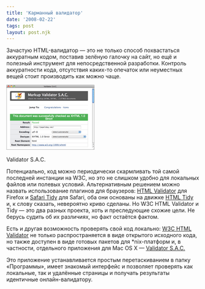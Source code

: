 ```yaml
---
title: 'Карманный валидатор'
date: '2008-02-22'
tags: post
layout: post.njk
---
```


Зачастую HTML-валидатор — это не только способ похвастаться аккуратным кодом, поставив зелёную галочку на сайт, но ещё и полезный инструмент для непосредственной разработки. Контроль аккуратности кода, отсутствия каких-то опечаток или неуместных вещей стоит производить как можно чаще.

[![Validator S.A.C.](images/validator-t.png)](images/validator.png)

Validator S.A.C.

Потенциально, код можно периодически скармливать той самой последней инстанции на W3C, но это не слишком удобно для локальных файлов или полевых условий. Альтернативным решением можно назвать использование плагинов для браузеров: [HTML Validator](http://users.skynet.be/mgueury/mozilla/) для Firefox и [Safari Tidy](http://zappatic.net/safaritidy/) для Safari, оба они основаны на движке [HTML Tidy](http://tidy.sourceforge.net/) и, к слову сказать, невероятно криво сделаны. Но W3C HTML Validator и Tidy — это два разных проекта, хоть и преследующие схожие цели. Не берусь судить об их различиях, но факт остаётся фактом.

Есть и другая возможность проверять свой код локально: [W3C HTML Validator](http://validator.w3.org/source/) не только распространяется в виде открытого исходного кода, но также доступен в виде готовых пакетов для \*nix-платформ и, в частности, отдельного приложения для Mac OS X — [Validator S.A.C.](http://habilis.net/validator-sac/)

Это приложение устанавливается простым перетаскиванием в папку «Программы», имеет знакомый интерфейс и позволяет проверять как локальные, так и удалённые страницы и получать результаты идентичные онлайн-валидатору.
